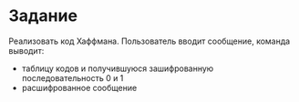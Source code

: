 # Задание
Реализовать код Хаффмана. Пользователь вводит сообщение, команда выводит:
- таблицу кодов и получившуюся зашифрованную последовательность 0 и 1
- расшифрованное сообщение
